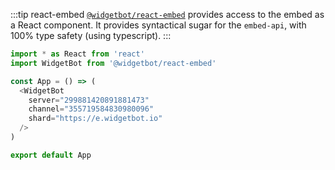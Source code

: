 :::tip react-embed
[`@widgetbot/react-embed`](/embed/react-embed) provides access to the embed as a React component. It provides syntactical sugar for the `embed-api`, with 100% type safety (using typescript).
:::
```ts
import * as React from 'react'
import WidgetBot from '@widgetbot/react-embed'

const App = () => (
  <WidgetBot
    server="299881420891881473"
    channel="355719584830980096"
    shard="https://e.widgetbot.io"
  />
)

export default App
```
